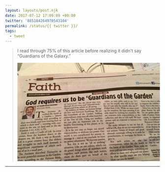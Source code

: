```yaml
---
layout: layouts/post.njk
date: 2017-07-12 17:09:09 +00:00
twitter: '885184264970543104'
permalink: /status/{{ twitter }}/
tags: 
  - tweet
---
```


> I read through 75% of this article before realizing it didn't say “Guardians of the Galaxy.” 
> 
> ![newspaper article headlined “God requires us to be Guardians of the Garden”](/img/885184264970543104-DEjOZDHUAAEElMv.jpg)

---

